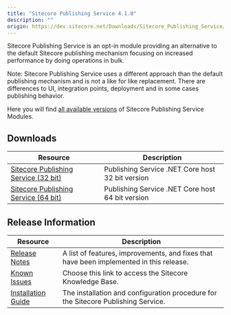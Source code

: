 ```yaml
---
title: "Sitecore Publishing Service 4.1.0"
description: ""
origin: https://dev.sitecore.net/Downloads/Sitecore_Publishing_Service/41/Sitecore_Publishing_Service_410.aspx
---
```


Sitecore Publishing Service is an opt-in module providing an alternative to the default Sitecore publishing mechanism focusing on increased performance by doing operations in bulk.

  <Alert variant='warning' mb={4}>
    <AlertIcon />
    Note: Sitecore Publishing Service uses a different approach than the default publishing mechanism and is not a like for like replacement. There are differences to UI, integration points, deployment and in some cases publishing behavior.
  </Alert>
  

Here you will find [all available versions](/downloads/Sitecore_Publishing_Service_Module) of Sitecore Publishing Service Modules.

## Downloads

 | Resource | Description |
 | --- | --- |
 | [Sitecore Publishing Service (32 bit)](https://scdp.blob.core.windows.net/downloads/Sitecore%20Publishing%20Service/41/Sitecore%20Publishing%20Service%20410/Secure/Sitecore%20Publishing%20Service%204.1.0-x86.zip) | Publishing Service .NET Core host 32 bit version |
 | [Sitecore Publishing Service (64 bit)](https://scdp.blob.core.windows.net/downloads/Sitecore%20Publishing%20Service/41/Sitecore%20Publishing%20Service%20410/Secure/Sitecore%20Publishing%20Service%204.1.0-x64.zip) | Publishing Service .NET Core host 64 bit version |

## Release Information

 | Resource | Description |
 | --- | --- |
 | [Release Notes](/downloads/Sitecore_Publishing_Service/41/Sitecore_Publishing_Service_410/Release_Notes) | A list of features, improvements, and fixes that have been implemented in this release. |
 | [Known Issues](https://kb.sitecore.net/articles/431510) | Choose this link to access the Sitecore Knowledge Base. |
 | [Installation Guide](https://scdp.blob.core.windows.net/downloads/Sitecore%20Publishing%20Service/41/Sitecore%20Publishing%20Service%20410/Secure/Publishing-Service-Installation-and-Configuration-Guide-4.1.pdf) | The installation and configuration procedure for the Sitecore Publishing Service. |